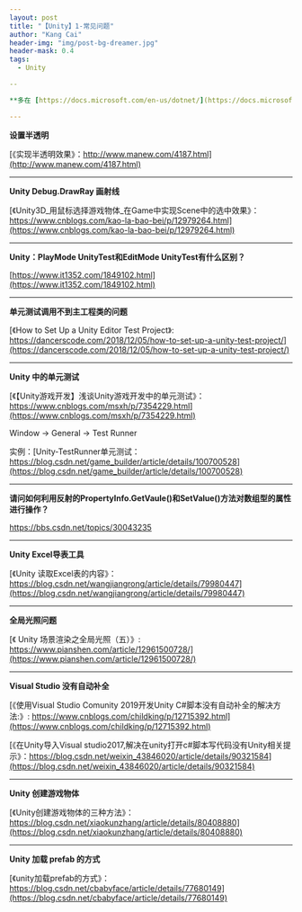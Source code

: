 ```yaml
---
layout: post
title: "【Unity】1-常见问题"
author: "Kang Cai"
header-img: "img/post-bg-dreamer.jpg"
header-mask: 0.4
tags:
  - Unity

--

**多在 [https://docs.microsoft.com/en-us/dotnet/](https://docs.microsoft.com/en-us/dotnet/) 里找答案**

---
```


**设置半透明**

[《实现半透明效果》：http://www.manew.com/4187.html](http://www.manew.com/4187.html)

---

**Unity Debug.DrawRay 画射线**

[《Unity3D_用鼠标选择游戏物体_在Game中实现Scene中的选中效果》：https://www.cnblogs.com/kao-la-bao-bei/p/12979264.html](https://www.cnblogs.com/kao-la-bao-bei/p/12979264.html)

---

**Unity：PlayMode UnityTest和EditMode UnityTest有什么区别？**

[https://www.it1352.com/1849102.html](https://www.it1352.com/1849102.html)

---

**单元测试调用不到主工程类的问题**

[《How to Set Up a Unity Editor Test Project》: https://dancerscode.com/2018/12/05/how-to-set-up-a-unity-test-project/](https://dancerscode.com/2018/12/05/how-to-set-up-a-unity-test-project/)

---

**Unity 中的单元测试**

[《【Unity游戏开发】浅谈Unity游戏开发中的单元测试》：https://www.cnblogs.com/msxh/p/7354229.html](https://www.cnblogs.com/msxh/p/7354229.html)

Window -> General -> Test Runner

实例：[Unity-TestRunner单元测试：https://blog.csdn.net/game_builder/article/details/100700528](https://blog.csdn.net/game_builder/article/details/100700528)

---

**请问如何利用反射的PropertyInfo.GetVaule()和SetValue()方法对数组型的属性进行操作？**

https://bbs.csdn.net/topics/30043235

---

**Unity Excel导表工具**

[《Unity 读取Excel表的内容》：https://blog.csdn.net/wangjiangrong/article/details/79980447](https://blog.csdn.net/wangjiangrong/article/details/79980447)

---

**全局光照问题**

[《
Unity 场景渲染之全局光照（五）》: https://www.pianshen.com/article/12961500728/](https://www.pianshen.com/article/12961500728/)

---

**Visual Studio 没有自动补全**

[《使用Visual Studio Comunity 2019开发Unity C#脚本没有自动补全的解决方法:》: https://www.cnblogs.com/childking/p/12715392.html](https://www.cnblogs.com/childking/p/12715392.html)

[《在Unity导入Visual studio2017,解决在unity打开c#脚本写代码没有Unity相关提示》：https://blog.csdn.net/weixin_43846020/article/details/90321584](https://blog.csdn.net/weixin_43846020/article/details/90321584)

---

**Unity 创建游戏物体**

[《Unity创建游戏物体的三种方法》：https://blog.csdn.net/xiaokunzhang/article/details/80408880](https://blog.csdn.net/xiaokunzhang/article/details/80408880)

---

**Unity 加载 prefab 的方式**

[《unity加载prefab的方式》：https://blog.csdn.net/cbabyface/article/details/77680149](https://blog.csdn.net/cbabyface/article/details/77680149)